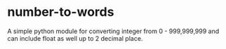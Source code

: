 # number-to-words
A simple python module for converting integer from 0 - 999,999,999 and can include float as well up to 2 decimal place.
